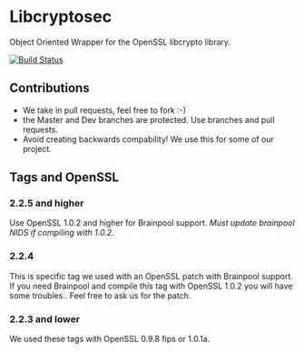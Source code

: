 Libcryptosec
===========
Object Oriented Wrapper for the OpenSSL libcrypto library. 

[![Build Status](https://travis-ci.org/LabSEC/libcryptosec.svg?branch=master)](https://travis-ci.org/LabSEC/libcryptosec)

## Contributions

* We take in pull requests, feel free to fork :-)
* the Master and Dev branches are protected. Use branches and 
pull requests.
* Avoid creating backwards compability! We use this for some of
our project.

## Tags and OpenSSL

### 2.2.5 and higher
Use OpenSSL 1.0.2 and higher for Brainpool support.
*Must update brainpool NIDS if compiling with 1.0.2*.

### 2.2.4
This is specific tag we used with an OpenSSL patch
with Brainpool support. If you need Brainpool and
compile this tag with OpenSSL 1.0.2 you will have
some troubles.. Feel free to ask us for the patch.

### 2.2.3 and lower
We used these tags with OpenSSL 0.9.8 fips or 1.0.1a.

